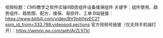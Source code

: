 视频标题：CMS教学之软件实操9趋势组件设备维保组件
关键字：组件使用、趋势组件、趋势图、配方、维保、易损件、工单
B站链接：https://www.bilibili.com/video/BV1tnbYezEC2?spm_id_from=333.788.videopod.sections
官方视频号链接（仅支持手机端打开）：https://weixin.qq.com/sph/ArZL1jTkI